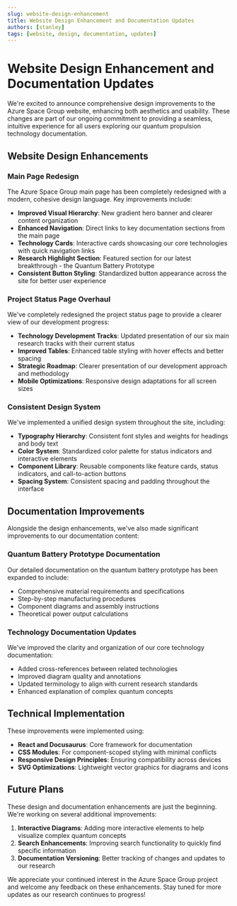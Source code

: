 ```yaml
---
slug: website-design-enhancement
title: Website Design Enhancement and Documentation Updates
authors: [stanley]
tags: [website, design, documentation, updates]
---
```


# Website Design Enhancement and Documentation Updates

We're excited to announce comprehensive design improvements to the Azure Space Group website, enhancing both aesthetics and usability. These changes are part of our ongoing commitment to providing a seamless, intuitive experience for all users exploring our quantum propulsion technology documentation.

<!-- truncate -->

## Website Design Enhancements

### Main Page Redesign

The Azure Space Group main page has been completely redesigned with a modern, cohesive design language. Key improvements include:

- **Improved Visual Hierarchy**: New gradient hero banner and clearer content organization
- **Enhanced Navigation**: Direct links to key documentation sections from the main page
- **Technology Cards**: Interactive cards showcasing our core technologies with quick navigation links
- **Research Highlight Section**: Featured section for our latest breakthrough - the Quantum Battery Prototype
- **Consistent Button Styling**: Standardized button appearance across the site for better user experience

### Project Status Page Overhaul

We've completely redesigned the project status page to provide a clearer view of our development progress:

- **Technology Development Tracks**: Updated presentation of our six main research tracks with their current status
- **Improved Tables**: Enhanced table styling with hover effects and better spacing
- **Strategic Roadmap**: Clearer presentation of our development approach and methodology
- **Mobile Optimizations**: Responsive design adaptations for all screen sizes

### Consistent Design System

We've implemented a unified design system throughout the site, including:

- **Typography Hierarchy**: Consistent font styles and weights for headings and body text
- **Color System**: Standardized color palette for status indicators and interactive elements
- **Component Library**: Reusable components like feature cards, status indicators, and call-to-action buttons
- **Spacing System**: Consistent spacing and padding throughout the interface

## Documentation Improvements

Alongside the design enhancements, we've also made significant improvements to our documentation content:

### Quantum Battery Prototype Documentation

Our detailed documentation on the quantum battery prototype has been expanded to include:

- Comprehensive material requirements and specifications
- Step-by-step manufacturing procedures
- Component diagrams and assembly instructions
- Theoretical power output calculations

### Technology Documentation Updates

We've improved the clarity and organization of our core technology documentation:

- Added cross-references between related technologies
- Improved diagram quality and annotations
- Updated terminology to align with current research standards
- Enhanced explanation of complex quantum concepts

## Technical Implementation

These improvements were implemented using:

- **React and Docusaurus**: Core framework for documentation
- **CSS Modules**: For component-scoped styling with minimal conflicts
- **Responsive Design Principles**: Ensuring compatibility across devices
- **SVG Optimizations**: Lightweight vector graphics for diagrams and icons

## Future Plans

These design and documentation enhancements are just the beginning. We're working on several additional improvements:

1. **Interactive Diagrams**: Adding more interactive elements to help visualize complex quantum concepts
2. **Search Enhancements**: Improving search functionality to quickly find specific information
3. **Documentation Versioning**: Better tracking of changes and updates to our research

We appreciate your continued interest in the Azure Space Group project and welcome any feedback on these enhancements. Stay tuned for more updates as our research continues to progress! 